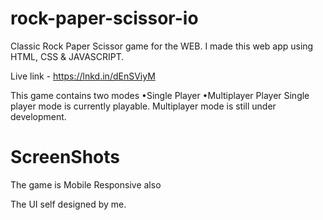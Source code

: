 # rock-paper-scissor-io
Classic Rock Paper Scissor game for the WEB. I made this web app using HTML, CSS & JAVASCRIPT. 



Live link - https://lnkd.in/dEnSViyM

This game contains two modes
 •Single Player
 •Multiplayer Player
Single player mode is currently playable. Multiplayer mode is still under development.
 # ScreenShots
 

The game is Mobile Responsive also

The UI  self designed by me.
